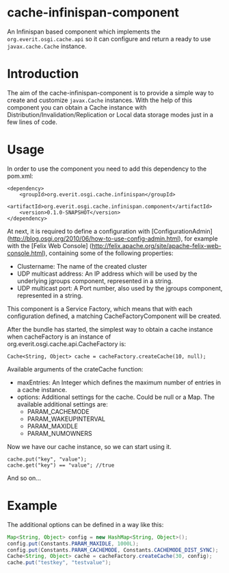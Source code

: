 cache-infinispan-component
==========================

An Infinispan based component which implements the `org.everit.osgi.cache.api`
so it can configure and return a ready to use `javax.cache.Cache` instance. 


# Introduction

The aim of the cache-infinispan-component is to provide a simple way to create 
and customize `javax.Cache` instances.
With the help of this component you can obtain a Cache instance with 
Distribution/Invalidation/Replication or Local data storage modes just in a 
few lines of code.


# Usage

In order to use the component you need to add this dependency to the pom.xml:

    <dependency>
    	<groupId>org.everit.osgi.cache.infinispan</groupId>
    	<artifactId>org.everit.osgi.cache.infinispan.component</artifactId>
    	<version>0.1.0-SNAPSHOT</version>
    </dependency>

At next, it is required to define a configuration with [ConfigurationAdmin]
(http://blog.osgi.org/2010/06/how-to-use-config-admin.html), for example 
with the [Felix Web Console]
(http://felix.apache.org/site/apache-felix-web-console.html),
containing some of the following properties:

 - Clustername: The name of the created cluster
 - UDP multicast address: An IP address which will be used by the underlying 
 jgroups component, represented in a string.
 - UDP multicast port: A Port number, also used by the jgroups component,
  represented in a string.
  
This component is a Service Factory, which means that with each configuration 
defined, a matching CacheFactoryComponent will be created.

After the bundle has started, the simplest way to obtain a cache instance when 
cacheFactory is an instance of org.everit.osgi.cache.api.CacheFactory is:

    Cache<String, Object> cache = cacheFactory.createCache(10, null);
    
Available arguments of the crateCache function:
 - maxEntries: An Integer which defines the maximum number of entries in a
   cache instance.
 - options: Additional settings for the cache. Could be null or a Map.
 	The available additional settings are:
 	 - PARAM_CACHEMODE
 	 - PARAM_WAKEUPINTERVAL
 	 - PARAM_MAXIDLE
 	 - PARAM_NUMOWNERS

Now we have our cache instance, so we can start using it.

    cache.put("key", "value");
    cache.get("key") == "value"; //true

And so on...


# Example

The additional options can be defined in a way like this:

```java
Map<String, Object> config = new HashMap<String, Object>();
config.put(Constants.PARAM_MAXIDLE, 1000L);
config.put(Constants.PARAM_CACHEMODE, Constants.CACHEMODE_DIST_SYNC);
Cache<String, Object> cache = cacheFactory.createCache(30, config);
cache.put("testkey", "testvalue");
```
